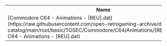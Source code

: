 <table>
<tr><th>Name</th><th>Size</th></tr>
<tr><td>
[Commodore C64 - Animations - [REU].dat](https://raw.githubusercontent.com/open-retrogaming-archive/dat-catalog/main/root/basic/TOSEC/Commodore/C64/Animations/[REU]/Commodore C64 - Animations - [REU].dat)
</td><td>44917</td></tr>
</table>
